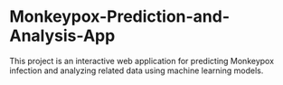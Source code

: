 # Monkeypox-Prediction-and-Analysis-App
This project is an interactive web application for predicting Monkeypox infection and analyzing related data using machine learning models.

